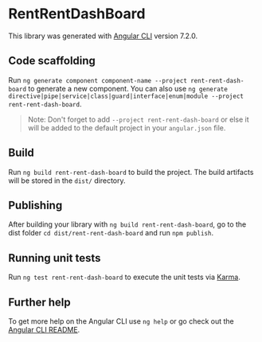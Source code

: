 # RentRentDashBoard

This library was generated with [Angular CLI](https://github.com/angular/angular-cli) version 7.2.0.

## Code scaffolding

Run `ng generate component component-name --project rent-rent-dash-board` to generate a new component. You can also use `ng generate directive|pipe|service|class|guard|interface|enum|module --project rent-rent-dash-board`.

> Note: Don't forget to add `--project rent-rent-dash-board` or else it will be added to the default project in your `angular.json` file.

## Build

Run `ng build rent-rent-dash-board` to build the project. The build artifacts will be stored in the `dist/` directory.

## Publishing

After building your library with `ng build rent-rent-dash-board`, go to the dist folder `cd dist/rent-rent-dash-board` and run `npm publish`.

## Running unit tests

Run `ng test rent-rent-dash-board` to execute the unit tests via [Karma](https://karma-runner.github.io).

## Further help

To get more help on the Angular CLI use `ng help` or go check out the [Angular CLI README](https://github.com/angular/angular-cli/blob/master/README.md).
